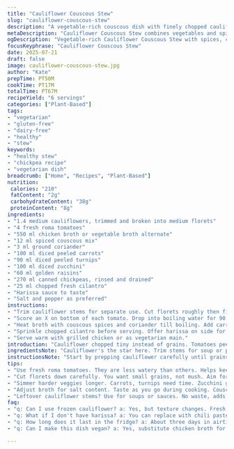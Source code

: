 ```yaml
---
title: "Cauliflower Couscous Stew"
slug: "cauliflower-couscous-stew"
description: "A vegetable-rich couscous dish with finely chopped cauliflower replacing grains. Simmered with carrots, turnips, fresh tomatoes, and spices like ground coriander and couscous blend. Added raisins and chickpeas for texture and protein. Harissa sauce for heat, parsley for freshness. No nuts, dairy, gluten, or eggs."
metaDescription: "Cauliflower Couscous Stew combines vegetables and spices for a hearty dish. Perfect for Mediterranean flavor lovers. Dairy-free, gluten-free."
ogDescription: "Vegetable-rich Cauliflower Couscous Stew with spices, chickpeas, and raisins. A delicious stew perfect for a healthy meal, gluten-free, and dairy-free."
focusKeyphrase: "Cauliflower Couscous Stew"
date: 2025-07-21
draft: false
image: cauliflower-couscous-stew.jpg
author: "Kate"
prepTime: PT50M
cookTime: PT17M
totalTime: PT67M
recipeYield: "6 servings"
categories: ["Plant-Based"]
tags:
- "vegetarian"
- "gluten-free"
- "dairy-free"
- "healthy"
- "stew"
keywords:
- "healthy stew"
- "chickpea recipe"
- "vegetarian dish"
breadcrumb: ["Home", "Recipes", "Plant-Based"]
nutrition: 
 calories: "210"
 fatContent: "2g"
 carbohydrateContent: "38g"
 proteinContent: "8g"
ingredients:
- "1.4 medium cauliflowers, trimmed and broken into medium florets"
- "4 fresh roma tomatoes"
- "550 ml chicken broth or vegetable broth alternate"
- "12 ml spiced couscous mix"
- "3 ml ground coriander"
- "100 ml diced peeled carrots"
- "90 ml diced peeled turnips"
- "100 ml diced zucchini"
- "60 ml golden raisins"
- "270 ml canned chickpeas, rinsed and drained"
- "25 ml chopped fresh cilantro"
- "Harissa sauce to taste"
- "Salt and pepper as preferred"
instructions:
- "Trim cauliflower stems for separate use. Cut florets roughly then finely chop top of the florets with a knife until small couscous-sized grains form. Set aside chopped cauliflower in bowl."
- "Score an X on bottom of each tomato. Drop into boiling water for 90 seconds, remove and chill under cold water. Peel skins, dice tomatoes, mix with chopped cauliflower."
- "Heat broth with couscous spices and coriander till boiling. Add carrots and turnips. Simmer till tender about 8 minutes. Then stir in zucchini, diced tomatoes, cauliflower grains, raisins, and chickpeas. Return to boil then reduce heat. Cook for 7 minutes stirring occasionally. Season with salt, pepper."
- "Sprinkle chopped cilantro before serving. Offer harissa on side for added spice."
- "Serve warm with grilled chicken or as vegetarian main."
introduction: "Cauliflower chopped tiny instead of grains. Tomatoes peeled, diced, tossed in. Spices hit broth boiling. Veggies drop in, cook soft. Chickpeas add bite, raisins sweet surprise. Harissa for those who want heat. Parsley green bits scattered on top. Goes with grilled meats or salads. No wheat, no dairy, no fuss. Easy adjustments. You can keep stems for puree or cream sauce later. Messy prep but worth every bit. Veggies simmer slowly, smell fills kitchen. Bright colors, simple technique. Serve warm bowls of this veggie mix. Season to your whim. Simple Middle Eastern vibe, not traditional couscous but close enough."
ingredientsNote: "Cauliflower's the star here. Trim stems for soup or puree to reduce waste. Roma tomatoes firm and less watery work better for dicing. You can swap chicken broth with veggie broth to keep it vegan. Couscous spice blends vary in salt and heat, adjust accordingly. Raisins plump, sweet contrast but can swap for chopped apricots if preferred. Chickpeas canned saves time but rinse well to reduce sodium. Parsley fresh chopped at end gives brightness. Harissa adds smoky heat but optional. Zucchini adds mild moistness, can be swapped with eggplant cubes for texture shift."
instructionsNote: "Start by prepping cauliflower carefully until grains appear, using knife for texture not processor. Blanch tomatoes for easier peeling, cooling quickly in cold water. Simmer veggies separately beginning with harder ones like carrots and turnips to ensure tenderness matches others. Add delicate zucchini last to avoid mushiness. Stir gently to mix but keep veggies intact. Raisins should swell in broth for about 5-7 minutes to soften enough without breaking. Taste test broth near end for seasoning and add salt/pepper gradually. Serve with chopped herbs last to keep freshness lively. Harissa served on side lets eaters control spice level. Leftover stems saved for cream soup reduce food waste and adds flavor consistency across dishes."
tips:
- "Use fresh roma tomatoes. They are less watery than others. Helps keep texture. Blanch first for easy peeling. Flavor enhances when dicing. Try not to skip this step."
- "Cut florets down carefully. You want small grains, not mush. Aim for couscous size. A good knife is key. Take your time on this part. It makes all the difference."
- "Simmer harder veggies longer. Carrots, turnips need time. Zucchini goes in last. It cooks faster, avoid mush. Keep veggies intact. Stir gently."
- "Adjust broth for salt content. Taste as you go during cooking. Couscous spice blends vary widely. You might need less or more. Be attentive while seasoning."
- "Leftover cauliflower stems? Use for soups or sauces. No waste, adds flavor. Great way to stretch meals. Saves dollars in cooking too. Be resourceful with every part."
faq:
- "q: Can I use frozen cauliflower? a: Yes, but texture changes. Fresh is crisper. Frozen may become mushy. Keep that in mind when making. Not all brands are equal too."
- "q: What if I don't have harissa? a: You can replace with chili paste. Adds heat too. Or use paprika for milder spice. Experiment based on your preference. Don't skip completely."
- "q: How long does it last in the fridge? a: About three days in airtight container. Reheat gently. Microwaving changes texture. Best enjoyed fresh if possible."
- "q: Can I make this dish vegan? a: Yes, substitute chicken broth for vegetable broth. Simple swap makes it vegan-friendly. Still flavorful with right adjustments. Stay mindful of spices too."

---
```


